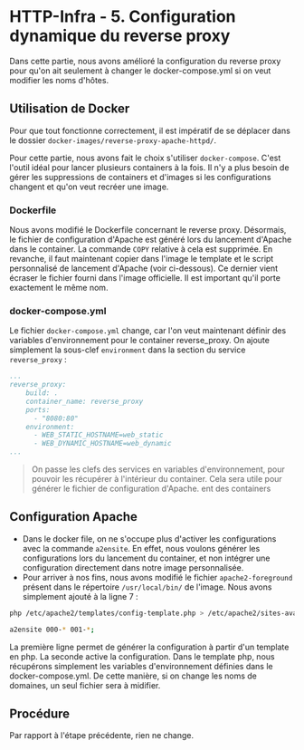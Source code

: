 # HTTP-Infra - 5. Configuration dynamique du reverse proxy
Dans cette partie, nous avons amélioré la configuration du reverse proxy pour qu'on ait seulement à changer le docker-compose.yml si on veut modifier les noms d'hôtes.

## Utilisation de Docker

Pour que tout fonctionne correctement, il est impératif de se déplacer dans le dossier `docker-images/reverse-proxy-apache-httpd/`.

Pour cette partie, nous avons fait le choix s'utiliser `docker-compose`. C'est l'outil idéal pour lancer plusieurs containers à la fois. Il n'y a plus besoin de gérer les suppressions de containers et d'images si les configurations changent et qu'on veut recréer une image.
### Dockerfile
Nous avons modifié le Dockerfile concernant le reverse proxy. Désormais, le fichier de configuration d'Apache est généré lors du lancement d'Apache dans le container. La commande `COPY` relative à cela est supprimée. En revanche, il faut maintenant copier dans l'image le template et le script personnalisé de lancement d'Apache (voir ci-dessous). Ce dernier vient écraser le fichier fourni dans l'image officielle. Il est important qu'il porte exactement le même nom.
### docker-compose.yml
Le fichier `docker-compose.yml` change, car l'on veut maintenant définir des variables d'environnement pour le container reverse_proxy. On ajoute simplement la sous-clef `environment` dans la section du service `reverse_proxy` : 



```yml
...
reverse_proxy:
    build: .
    container_name: reverse_proxy
    ports:
      - "8080:80"
    environment:
      - WEB_STATIC_HOSTNAME=web_static
      - WEB_DYNAMIC_HOSTNAME=web_dynamic
...
```
> On passe les clefs des services en variables d'environnement, pour pouvoir les récupérer à l'intérieur du container. Cela sera utile pour générer le fichier de configuration d'Apache.
ent des containers

## Configuration Apache

- Dans le docker file, on ne s'occupe plus d'activer les configurations avec la commande `a2ensite`. En effet, nous voulons générer les configurations lors du lancement du container, et non intégrer une configuration directement dans notre image personnalisée.
- Pour arriver à nos fins, nous avons modifié le fichier  `apache2-foreground` présent dans le répertoire `/usr/local/bin/` de l'image. Nous avons simplement ajouté à la ligne 7 :
```bash
php /etc/apache2/templates/config-template.php > /etc/apache2/sites-available/001-reverse-proxy.conf;

a2ensite 000-* 001-*;
```
La première ligne permet de générer la configuration à partir d'un template en php. La seconde active la configuration. Dans le template php, nous récupérons simplement les variables d'environnement définies dans le docker-compose.yml. De cette manière, si on change les noms de domaines, un seul fichier sera à midifier.
## Procédure
Par rapport à l'étape précédente, rien ne change.
